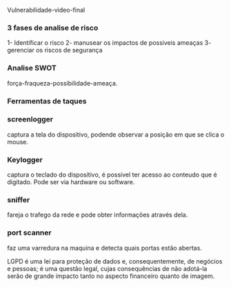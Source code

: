 Vulnerabilidade-video-final
 ### 3 fases de analise de risco
1- Identificar o risco 
2- manusear os impactos de possiveis ameaças 
3- gerenciar os riscos de segurança
### Analise SWOT 
força-fraqueza-possibilidade-ameaça.
 ### Ferramentas de taques 
### screenlogger
captura a tela do dispositivo, podende observar a posição em que se clica o mouse.
### Keylogger
captura o teclado do dispositivo, é possivel ter acesso ao conteudo que é digitado. Pode ser via hardware ou software.
### sniffer 
fareja o trafego da rede e pode obter informações através dela.
### port scanner 
faz uma varredura na maquina e detecta quais portas estão abertas.


 LGPD é uma lei para proteção de dados e, consequentemente, de negócios e pessoas; é uma questão legal, cujas consequências de não adotá-la serão de grande impacto tanto no aspecto financeiro quanto de imagem.
